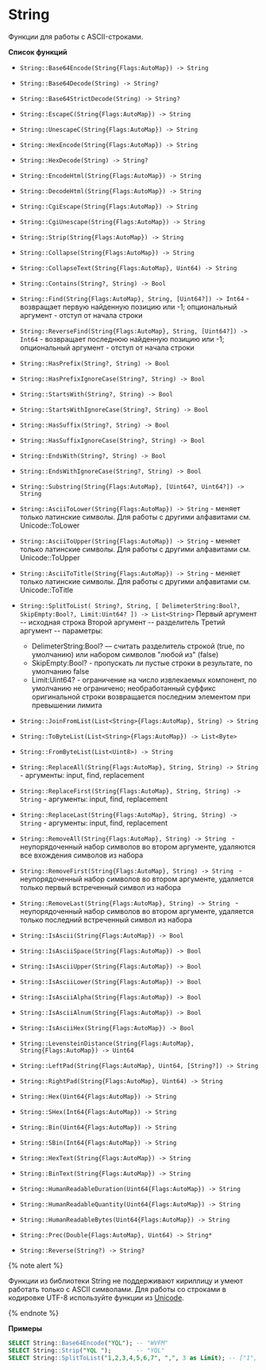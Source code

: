 # String
Функции для работы с ASCII-строками.

**Список функций**

* ```String::Base64Encode(String{Flags:AutoMap}) -> String```
* ```String::Base64Decode(String) -> String?```
* ```String::Base64StrictDecode(String) -> String?```
* ```String::EscapeC(String{Flags:AutoMap}) -> String```
* ```String::UnescapeC(String{Flags:AutoMap}) -> String```
* ```String::HexEncode(String{Flags:AutoMap}) -> String```
* ```String::HexDecode(String) -> String?```
* ```String::EncodeHtml(String{Flags:AutoMap}) -> String```
* ```String::DecodeHtml(String{Flags:AutoMap}) -> String```
* ```String::CgiEscape(String{Flags:AutoMap}) -> String```
* ```String::CgiUnescape(String{Flags:AutoMap}) -> String```
* ```String::Strip(String{Flags:AutoMap}) -> String```
* ```String::Collapse(String{Flags:AutoMap}) -> String```
* ```String::CollapseText(String{Flags:AutoMap}, Uint64) -> String```
* ```String::Contains(String?, String) -> Bool```
* ```String::Find(String{Flags:AutoMap}, String, [Uint64?]) -> Int64``` - возвращает первую найденную позицию или -1; опциональный аргумент - отступ от начала строки
* ```String::ReverseFind(String{Flags:AutoMap}, String, [Uint64?]) -> Int64``` - возвращает последнюю найденную позицию или -1; опциональный аргумент - отступ от начала строки
* ```String::HasPrefix(String?, String) -> Bool```
* ```String::HasPrefixIgnoreCase(String?, String) -> Bool```
* ```String::StartsWith(String?, String) -> Bool```
* ```String::StartsWithIgnoreCase(String?, String) -> Bool```
* ```String::HasSuffix(String?, String) -> Bool```
* ```String::HasSuffixIgnoreCase(String?, String) -> Bool```
* ```String::EndsWith(String?, String) -> Bool```
* ```String::EndsWithIgnoreCase(String?, String) -> Bool```
* ```String::Substring(String{Flags:AutoMap}, [Uint64?, Uint64?]) -> String```
* ```String::AsciiToLower(String{Flags:AutoMap}) -> String``` - меняет только латинские символы. Для работы с другими алфавитами см. Unicode::ToLower
* ```String::AsciiToUpper(String{Flags:AutoMap}) -> String``` - меняет только латинские символы. Для работы с другими алфавитами см. Unicode::ToUpper
* ```String::AsciiToTitle(String{Flags:AutoMap}) -> String``` - меняет только латинские символы. Для работы с другими алфавитами см. Unicode::ToTitle
* ```String::SplitToList( String?, String, [ DelimeterString:Bool?, SkipEmpty:Bool?, Limit:Uint64? ]) -> List<String>```
  Первый аргумент -- исходная строка
  Второй аргумент -- разделитель
  Третий аргумент -- параметры:
    - DelimeterString:Bool? — считать разделитель строкой (true, по умолчанию) или набором символов "любой из" (false)
    - SkipEmpty:Bool? - пропускать ли пустые строки в результате, по умолчанию false
    - Limit:Uint64? - ограничение на число извлекаемых компонент, по умолчанию не ограничено; необработанный суффикс оригинальной строки возвращается последним элементом при превышении лимита

* ```String::JoinFromList(List<String>{Flags:AutoMap}, String) -> String```
* ```String::ToByteList(List<String>{Flags:AutoMap}) -> List<Byte>```
* ```String::FromByteList(List<Uint8>) -> String```
* ```String::ReplaceAll(String{Flags:AutoMap}, String, String) -> String``` - аргументы: input, find, replacement
* ```String::ReplaceFirst(String{Flags:AutoMap}, String, String) -> String``` - аргументы: input, find, replacement
* ```String::ReplaceLast(String{Flags:AutoMap}, String, String) -> String``` - аргументы: input, find, replacement
* ```String::RemoveAll(String{Flags:AutoMap}, String) -> String ``` - неупорядоченный набор символов во втором аргументе, удаляются все вхождения символов из набора
* ```String::RemoveFirst(String{Flags:AutoMap}, String) -> String ``` - неупорядоченный набор символов во втором аргументе, удаляется только первый встреченный символ из набора
* ```String::RemoveLast(String{Flags:AutoMap}, String) -> String ``` - неупорядоченный набор символов во втором аргументе, удаляется только последний встреченный символ из набора
* ```String::IsAscii(String{Flags:AutoMap}) -> Bool```
* ```String::IsAsciiSpace(String{Flags:AutoMap}) -> Bool```
* ```String::IsAsciiUpper(String{Flags:AutoMap}) -> Bool```
* ```String::IsAsciiLower(String{Flags:AutoMap}) -> Bool```
* ```String::IsAsciiAlpha(String{Flags:AutoMap}) -> Bool```
* ```String::IsAsciiAlnum(String{Flags:AutoMap}) -> Bool```
* ```String::IsAsciiHex(String{Flags:AutoMap}) -> Bool```
* ```String::LevensteinDistance(String{Flags:AutoMap}, String{Flags:AutoMap}) -> Uint64```
* ```String::LeftPad(String{Flags:AutoMap}, Uint64, [String?]) -> String```
* ```String::RightPad(String{Flags:AutoMap}, Uint64) -> String```
* ```String::Hex(Uint64{Flags:AutoMap}) -> String```
* ```String::SHex(Int64{Flags:AutoMap}) -> String```
* ```String::Bin(Uint64{Flags:AutoMap}) -> String```
* ```String::SBin(Int64{Flags:AutoMap}) -> String```
* ```String::HexText(String{Flags:AutoMap}) -> String```
* ```String::BinText(String{Flags:AutoMap}) -> String```
* ```String::HumanReadableDuration(Uint64{Flags:AutoMap}) -> String```
* ```String::HumanReadableQuantity(Uint64{Flags:AutoMap}) -> String```
* ```String::HumanReadableBytes(Uint64{Flags:AutoMap}) -> String```
* ```String::Prec(Double{Flags:AutoMap}, Uint64) -> String* ```
* ```String::Reverse(String?) -> String?```

{% note alert %}

Функции из библиотеки String не поддерживают кириллицу и умеют работать только с ASCII символами. Для работы со строками в кодировке UTF-8 используйте функции из [Unicode](../unicode.md).

{% endnote %}

**Примеры**

```sql
SELECT String::Base64Encode("YQL"); -- "WVFM"
SELECT String::Strip("YQL ");       -- "YQL"
SELECT String::SplitToList("1,2,3,4,5,6,7", ",", 3 as Limit); -- ["1", "2", "3", "4,5,6,7"]
```

